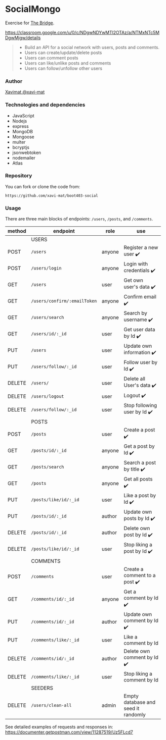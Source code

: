 # SocialMongo

Exercise for [The Bridge](https://thebridge.tech).

https://classroom.google.com/u/0/c/NDgwNDYwMTI2OTAz/a/NTMxNTc5MDgwMjgw/details

> * Build an API for a social network with users, posts and comments.
> * Users can create/update/delete posts
> * Users can comment posts
> * Users can like/unlike posts and comments
> * Users can follow/unfollow other users

### Author

[Xavimat @xavi-mat](@xavi-mat)

### Technologies and dependencies
* JavaScript
* Nodejs
* express
* MongoDB
* Mongoose
* multer
* bcryptjs
* jsonwebtoken
* nodemailer
* Atlas

### Repository
You can fork or clone the code from:
```
https://github.com/xavi-mat/boot403-social
```

### Usage
There are three main blocks of endpoints: `/users`, `/posts`, and `/comments`.

|method|endpoint|role|use|
|------|--------|----|---|
| |USERS| | |
|POST|`/users`|anyone|Register a new user ✔️|
|POST|`/users/login`|anyone|Login with credentials ✔️|
|GET|`/users`|user|Get own user's data ✔️|
|GET|`/users/confirm/:emailToken`|anyone|Confirm email ✔️|
|GET|`/users/search`|anyone|Search by username ✔️|
|GET|`/users/id/:_id`|user|Get user data by Id ✔️|
|PUT|`/users`|user|Update own information ✔️|
|PUT|`/users/follow/:_id`|user|Follow user by Id ✔️|
|DELETE|`/users/`|user|Delete all User's data ✔️|
|DELETE|`/users/logout`|user|Logout ✔️|
|DELETE|`/users/follow/:_id`|user|Stop following user by Id ✔️|
| |POSTS| | |
|POST|`/posts`|user|Create a post ✔️|
|GET|`/posts/id/:_id`|anyone|Get a post by Id ✔️|
|GET|`/posts/search`|anyone|Search a post by title ✔️|
|GET|`/posts`|anyone|Get all posts ✔️|
|PUT|`/posts/like/id/:_id`|user|Like a post by Id ✔️|
|PUT|`/posts/id/:_id`|author|Update own posts by Id ✔️|
|DELETE|`/posts/id/:_id`|author|Delete own post by Id ✔️|
|DELETE|`/posts/like/id/:_id`|user|Stop liking a post by Id ✔️|
| |COMMENTS| | |
|POST|`/comments`|user|Create a comment to a post ✔️|
|GET|`/comments/id/:_id`|anyone|Get a comment by Id ✔️|
|PUT|`/comments/id/:_id`|author|Update own comment by Id ✔️|
|PUT|`/comments/like/:_id`|user|Like a comment by Id|
|DELETE|`/comments/id/:_id`|author|Delete own comment by Id ✔️|
|DELETE|`/comments/like/:_id`|user|Stop liking a comment by Id|
| |SEEDERS| | |
|DELETE|`/users/clean-all`|admin|Empty database and seed it randomly|

See detailed examples of requests and responses in:
https://documenter.getpostman.com/view/11287519/Uz5FLcd7